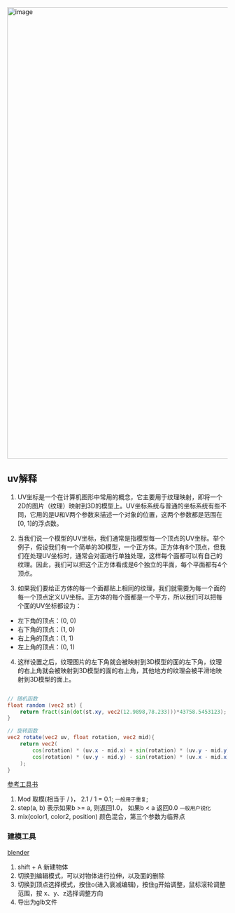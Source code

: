 <img width="1030" alt="image" src="https://github.com/heyLiup/threejs-demo/assets/30928738/3b292f30-b468-4794-b5ef-79b403ada18c">



## uv解释  

1. UV坐标是一个在计算机图形中常用的概念，它主要用于纹理映射，即将一个2D的图片（纹理）映射到3D的模型上。UV坐标系统与普通的坐标系统有些不同，它用的是U和V两个参数来描述一个对象的位置，这两个参数都是范围在[0, 1]的浮点数。

2. 当我们说一个模型的UV坐标，我们通常是指模型每一个顶点的UV坐标。举个例子，假设我们有一个简单的3D模型，一个正方体。正方体有8个顶点，但我们在处理UV坐标时，通常会对面进行单独处理，这样每个面都可以有自己的纹理。因此，我们可以把这个正方体看成是6个独立的平面，每个平面都有4个顶点。

3. 如果我们要给正方体的每一个面都贴上相同的纹理，我们就需要为每一个面的每一个顶点定义UV坐标。正方体的每个面都是一个平方，所以我们可以把每个面的UV坐标都设为：

- 左下角的顶点：(0, 0)
- 右下角的顶点：(1, 0)
- 右上角的顶点：(1, 1)
- 左上角的顶点：(0, 1)
4. 这样设置之后，纹理图片的左下角就会被映射到3D模型的面的左下角，纹理的右上角就会被映射到3D模型的面的右上角，其他地方的纹理会被平滑地映射到3D模型的面上。



```glsl

// 随机函数
float random (vec2 st) {
    return fract(sin(dot(st.xy, vec2(12.9898,78.233)))*43758.5453123);
}

// 旋转函数
vec2 rotate(vec2 uv, float rotation, vec2 mid){
    return vec2(
        cos(rotation) * (uv.x - mid.x) + sin(rotation) * (uv.y - mid.y) + mid.x,
        cos(rotation) * (uv.y - mid.y) - sin(rotation) * (uv.x - mid.x) + mid.y
    );
}

```

[参考工具书](https://thebookofshaders.com/10/?lan=ch)

1. Mod 取模(相当于 / )， 2.1 / 1 = 0.1; `一般用于重复`;
2. step(a, b) 表示如果b >= a, 则返回1.0， 如果b < a 返回0.0 `一般用户锐化`
3. mix(color1, color2, position) 颜色混合，第三个参数为临界点



### 建模工具
[blender](https://www.blender.org/thanks/)

1. shift + A 新建物体
2. 切换到编辑模式，可以对物体进行拉伸，以及面的删除
3. 切换到顶点选择模式，按住o(进入衰减编辑)，按住g开始调整，鼠标滚轮调整范围，按 x、y、z选择调整方向
4. 导出为glb文件
